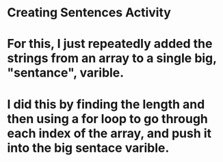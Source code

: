 # Creating Sentences Activity
# For this, I just repeatedly added the strings from an array to a single big, "sentance", varible.
# I did this by finding the length and then using a for loop to go through each index of the array, and push it into the big sentace varible.